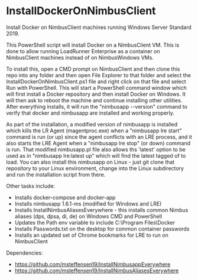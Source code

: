 # InstallDockerOnNimbusClient
Install Docker on NimbusClient machines running Windows Server Standard 2019.

This PowerShell script will install Docker on a NimbusClient VM.
This is done to allow running LoadRunner Enterprise as a container
on NimbusClient machines instead of on NimbusWindows VMs.

To install this, open a CMD prompt on NimbusClient and then clone this repo
into any folder and then open File Explorer to that folder and 
select the InstallDockerOnNimbusClient.ps1 file and right click
on that file and select Run with PowerShell. This will start a PowerShell
command window which will first install a Docker repository and then
install Docker on Windows. It will then ask to reboot the machine and
continue installing other utilities. After everything installs, it
will run the "nimbusapp --version" command to verify that docker
and nimbusapp are installed and working properly.

As part of the installation, a modified version of nimbusapp is
installed which kills the LR Agent (magentproc.exe) when a "nimbusapp 
lre start" command is run (or up) since the agent conflicts with an LRE process,
and it also starts the LRE Agent when a "nimbusapp lre stop" (or down) command is run.
That modified nimbusapp.pl file also allows ths 'latest' option to be used as in
"nimbusapp lre:latest up" which will find the latest tagged of to load.
You can also install this nimbusapp on Linux - just git clone that repository
to your Linux environment, change into the Linux subdirectory and run the installation
script from there.

Other tasks include:
* Installs docker-compose and docker-app
* Installs nimbusapp 1.6.1-ms (modified for Windows and LRE)
* Installs InstallNimbusAliasesEverywhere - this installs common Nimbus aliases (dps, dpsa, di, de) on Windows CMD and PowerShell
* Updates the Path env variable to include C:\Program Files\Docker
* Installs Passwords.txt on the desktop for common container passwords
* Installs an updated set of Chrome bookmarks for LRE to run on NimbusClient

Dependencies:
* https://github.com/msteffensen19/InstallNimbusappEverywhere
* https://github.com/msteffensen19/InstallNimbusAliasesEverywhere

